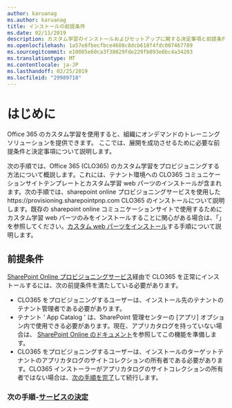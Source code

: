 ```yaml
---
author: karuanag
ms.author: karuanag
title: インストールの前提条件
ms.date: 02/11/2019
description: カスタム学習のインストールおよびセットアップに関する決定事項と前提条件に関する情報
ms.openlocfilehash: 1a57e8fbecfbce4608c8dcb618f4fdc007467789
ms.sourcegitcommit: e10085e60ca3f38029fde229fb093e6bc4a34203
ms.translationtype: MT
ms.contentlocale: ja-JP
ms.lasthandoff: 02/25/2019
ms.locfileid: "29989718"
---
```

# <a name="getting-started"></a>はじめに

Office 365 のカスタム学習を使用すると、組織にオンデマンドのトレーニングソリューションを提供できます。 ここでは、展開を成功させるために必要な前提条件と決定事項について説明します。

次の手順では、Office 365 (CLO365) のカスタム学習をプロビジョニングする方法について概説します。これには、テナント環境への CLO365 コミュニケーションサイトテンプレートとカスタム学習 web パーツのインストールが含まれます。次の手順では、sharepoint online プロビジョニングサービスを使用したhttps://provisioning.sharepointpnp.com CLO365 のインストールについて説明します。既存の sharepoint online コミュニケーションサイトで使用するためにカスタム学習 web パーツのみをインストールすることに関心がある場合は、「」を参照してください。[カスタム web パーツをインストール](installwebpart.md)する手順について説明します。 

## <a name="prerequisites"></a>前提条件
 
[SharePoint Online プロビジョニングサービス](https://provisioning.sharepointpnp.com)経由で CLO365 を正常にインストールするには、次の前提条件を満たしている必要があります。 
 
- CLO365 をプロビジョニングするユーザーは、インストール先のテナントのテナント管理者である必要があります。  
- テナント ' App Catalog ' は、SharePoint 管理センターの [アプリ] オプション内で使用できる必要があります。現在、アプリカタログを持っていない場合は、 [SharePoint Online のドキュメント](https://docs.microsoft.com/en-us/sharepoint/use-app-catalog)を参照してこの機能を準備します。  
- CLO365 をプロビジョニングするユーザーは、インストールのターゲットテナントのアプリカタログのサイトコレクションの所有者である必要があります。CLO365 インストーラーがアプリカタログのサイトコレクションの所有者ではない場合は、[次の手順を完了](addappadmin.md)して続行します。  

### <a name="next-steps---service-decisionsservicedecisionsmd"></a>次の手順-[サービスの決定](servicedecisions.md)
